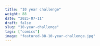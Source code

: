 ```yaml
---
title: "10 year challenge"
weight: 88
date: "2025-07-11"
draft: false
slug: "10-year-challenge"
tags: ["comics"]
image: "featured-88-10-year-challenge.jpg"
---
```

